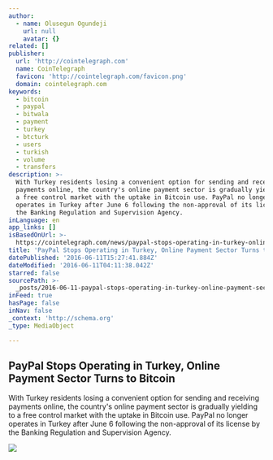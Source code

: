 ```yaml
---
author:
  - name: Olusegun Ogundeji
    url: null
    avatar: {}
related: []
publisher:
  url: 'http://cointelegraph.com'
  name: CoinTelegraph
  favicon: 'http://cointelegraph.com/favicon.png'
  domain: cointelegraph.com
keywords:
  - bitcoin
  - paypal
  - bitwala
  - payment
  - turkey
  - btcturk
  - users
  - turkish
  - volume
  - transfers
description: >-
  With Turkey residents losing a convenient option for sending and receiving
  payments online, the country's online payment sector is gradually yielding to
  a free control market with the uptake in Bitcoin use. PayPal no longer
  operates in Turkey after June 6 following the non-approval of its license by
  the Banking Regulation and Supervision Agency.
inLanguage: en
app_links: []
isBasedOnUrl: >-
  https://cointelegraph.com/news/paypal-stops-operating-in-turkey-online-payment-sector-turns-to-bitcoin
title: 'PayPal Stops Operating in Turkey, Online Payment Sector Turns to Bitcoin'
datePublished: '2016-06-11T15:27:41.884Z'
dateModified: '2016-06-11T04:11:38.042Z'
starred: false
sourcePath: >-
  _posts/2016-06-11-paypal-stops-operating-in-turkey-online-payment-sector-turn.md
inFeed: true
hasPage: false
inNav: false
_context: 'http://schema.org'
_type: MediaObject

---
```

<article style=""><h1>PayPal Stops Operating in Turkey, Online Payment Sector Turns to Bitcoin</h1><p>With Turkey residents losing a convenient option for sending and receiving payments online, the country's online payment sector is gradually yielding to a free control market with the uptake in Bitcoin use. PayPal no longer operates in Turkey after June 6 following the non-approval of its license by the Banking Regulation and Supervision Agency.</p><img src="http://cointelegraph.com/images/725_aHR0cDovL2NvaW50ZWxlZ3JhcGguY29tL3N0b3JhZ2UvdXBsb2Fkcy92aWV3Lzk4YTQ5ZWVjNjkwYWY3OWJmMDkxMzU3YWE2NjJlODJlLnBuZw==.jpg" /></article>